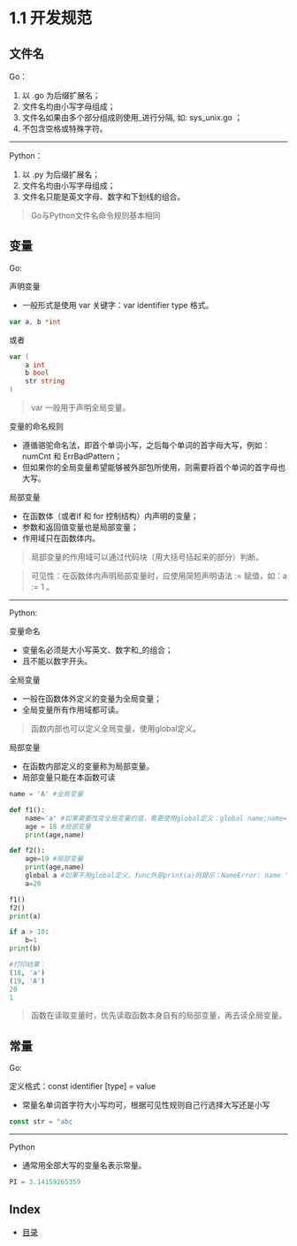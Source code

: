 # 1.1 开发规范


## 文件名
Go：
1. 以 .go 为后缀扩展名；
2. 文件名均由小写字母组成；
3. 文件名如果由多个部分组成则使用_进行分隔, 如: sys_unix.go ；
4. 不包含空格或特殊字符。

------
Python：
1. 以 .py 为后缀扩展名；
2. 文件名均由小写字母组成；
3. 文件名只能是英文字母、数字和下划线的组合。

> Go与Python文件名命令规则基本相同


## 变量
Go:

声明变量
* 一般形式是使用 var 关键字：var identifier type 格式。
```go
var a, b *int
```
或者
```go
var (
    a int
    b bool
    str string
)
```
> var 一般用于声明全局变量。

变量的命名规则
* 遵循骆驼命名法，即首个单词小写，之后每个单词的首字母大写，例如：numCnt 和 ErrBadPattern；
* 但如果你的全局变量希望能够被外部包所使用，则需要将首个单词的首字母也大写。

局部变量
* 在函数体（或者if 和 for 控制结构）内声明的变量；
* 参数和返回值变量也是局部变量；
* 作用域只在函数体内。
>局部变量的作用域可以通过代码块（用大括号括起来的部分）判断。

>可见性：在函数体内声明局部变量时，应使用简短声明语法 := 赋值，如：a := 1 。

------
Python:

变量命名
* 变量名必须是大小写英文、数字和_的组合；
* 且不能以数字开头。

全局变量
* 一般在函数体外定义的变量为全局变量；
*  全局变量所有作用域都可读。
>函数内部也可以定义全局变量，使用global定义。

局部变量
* 在函数内部定义的变量称为局部变量。
* 局部变量只能在本函数可读
```python
name = 'A' #全局变量

def f1():
    name='a' #如果需要改变全局变量的值，需要使用global定义：global name;name='a'
    age = 18 #局部变量
    print(age,name)

def f2():
    age=19 #局部变量
    print(age,name)
    global a #如果不用global定义，func外部print(a)则提示：NameError: name 'a' is not defined
    a=20

f1()
f2()
print(a)

if a > 10:
    b=1
print(b)

#打印结果：
(18, 'a')
(19, 'A')
20
1
```
>函数在读取变量时，优先读取函数本身自有的局部变量，再去读全局变量。

## 常量

Go:

定义格式：const identifier [type] = value
* 常量名单词首字符大小写均可，根据可见性规则自己行选择大写还是小写
```go
const str = "abc
```

------
Python
* 通常用全部大写的变量名表示常量。
```python
PI = 3.14159265359
```

## Index
* [目录](../README.md)

